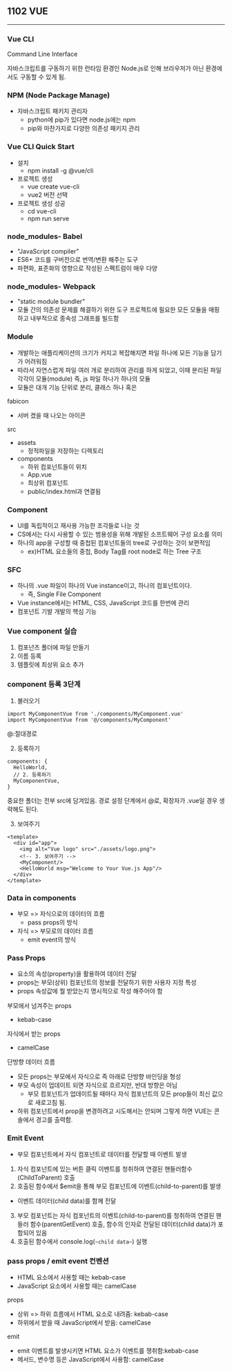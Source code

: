 ## 1102 VUE
---
### Vue CLI
Command Line Interface

자바스크립트를 구동하기 위한 런타임 환경인 Node.js로 인해 브라우저가 아닌 환경에서도 구동할 수 있게 됨.

### NPM (Node Package Manage)
- 자바스크립트 패키지 관리자
  - python에 pip가 있다면 node.js에는 npm
  - pip와 마찬가지로 다양한 의존성 패키지 관리

### Vue CLI Quick Start
- 설치
  - npm install -g @vue/cli
- 프로젝트 생성
  - vue create vue-cli
  - vue2 버전 선택
- 프로젝트 생성 성공
  - cd vue-cli
  - npm run serve

### node_modules- Babel
- "JavaScript compiler"
- ES6+ 코드를 구버전으로 번역/변환 해주는 도구
- 파편화, 표준화의 영향으로 작성된 스펙트럼이 매우 다양

### node_modules- Webpack
- "static module bundler"
- 모듈 간의 의존성 문제를 해결하기 위한 도구
프로젝트에 필요한 모든 모듈을 매핑하고 내부적으로 종속성 그래프를 빌드함

### Module
- 개발하는 애플리케이션의 크기가 커지고 복잡해지면 파일 하나에 모든 기능을 담기가 어려워짐
- 따라서 자연스럽게 파일 여러 개로 분리하여 관리를 하게 되었고, 이때 분리된 파일 각각이 모듈(module) 즉, js 파일 하나가 하나의 모듈
- 모듈은 대개 기능 단위로 분리, 클래스 하나 혹은 

fabicon
- 서버 켰을 때 나오는 아이콘

src
- assets
  - 정적파일을 저장하는 디렉토리
- components
  - 하위 컴포넌트들이 위치
  - App.vue
  - 최상위 컴포넌트
  - public/index.html과 연결됨

### Component
- UI를 독립적이고 재사용 가능한 조각들로 나눈 것
- CS에서는 다시 사용할 수 있는 범용성을 위해 개발된 소프트웨어 구성 요소를 의미
- 하나의 app을 구성할 때 중첩된 컴포넌트들의 tree로 구성하는 것이 보편적임
  - ex)HTML 요소들의 중첩, Body Tag를 root node로 하는 Tree 구조


### SFC
- 하나의 .vue 파일이 하나의 Vue instance이고, 하나의 컴포넌트이다.
  - 즉, Single File Component
- Vue instance에서는 HTML, CSS, JavaScript 코드를 한번에 관리
- 컴포넌트 기발 개발의 핵심 기능

### Vue component 실습 
1. 컴포넌츠 폴더에 파일 만들기
2. 이름 등록
3. 템플릿에 최상위 요소 추가

### component 등록 3단계
1. 불러오기
``` vue
import MyComponentVue from './components/MyComponent.vue'
import MyComponentVue from '@/components/MyComponent'
```
@:절대경로

2. 등록하기
``` vue
components: {
  HelloWorld,
  // 2. 등록하기
  MyComponentVue,
}
```
중요한 폴더는 전부 src에 담겨있음.
경로 설정 단계에서 @로, 확장자가 .vue일 경우 생략해도 된다.

3. 보여주기
``` vue
<template>
  <div id="app">
    <img alt="Vue logo" src="./assets/logo.png">
    <!-- 3. 보여주기 -->
    <MyComponent/>
    <HelloWorld msg="Welcome to Your Vue.js App"/>
  </div>
</template>
```

### Data in components
- 부모 => 자식으로의 데이터의 흐름
  - pass props의 방식
- 자식 => 부모로의 데이터 흐름
  - emit event의 방식

### Pass **Props**
- 요소의 속성(property)을 활용하여 데이터 전달
- props는 부모(상위) 컴포넌트의 정보를 전달하기 위한 사용자 지정 특성
- props 속성값에 뭘 받았는지 명시적으로 작성 해주어야 함

부모에서 넘겨주는 props
- kebab-case

자식에서 받는 props
- camelCase

단방향 데이터 흐름
- 모든 props는 부모에서 자식으로 즉 아래로 단방향 바인딩을 형성
- 부모 속성이 업데이트 되면 자식으로 흐르지만, 반대 방향은 아님
  - 부모 컴포넌트가 업데이트될 때마다 자식 컴포넌트의 모든 prop들이 최신 값으로 새로고침 됨.
- 하위 컴포넌트에서 prop을 변경하려고 시도해서는 안되며 그렇게 하면 VUE는 콘솔에서 경고를 출력함.

### Emit **Event**
- 부모 컴포넌트에서 자식 컴포넌트로 데이터를 전달할 때 이벤트 발생
1. 자식 컴포넌트에 있는 버튼 클릭 이벤트를 청취하여 연결된 핸들러함수(ChildToParent) 호출
2. 호출된 함수에서 $emit을 통해 부모 컴포넌트에 이벤트(child-to-parent)를 발생
  - 이벤트 데이터(child data)를 함께 전달
3. 부모 컴포넌트는 자식 컴포넌트의 이벤트(child-to-parent)를 청취하여 연결된 핸들러 함수(parentGetEvent) 호출, 함수의 인자로 전달된 데이터(child data)가 포함되어 있음
4. 호출된 함수에서 console.log(`~child data~`) 실행

### pass props / emit event 컨벤션
- HTML 요소에서 사용할 때는 kebab-case
- JavaScript 요소에서 사용할 때는 camelCase

props
- 상위 => 하위 흐름에서 HTML 요소로 내려줌: kebab-case
- 하위에서 받을 때 JavaScript에서 받음: camelCase

emit
- emit 이벤트를 발생시키면 HTML 요소가 이벤트를 쟁취함:kebab-case
- 메서드, 변수명 등은 JavaScript에서 사용함: camelCase